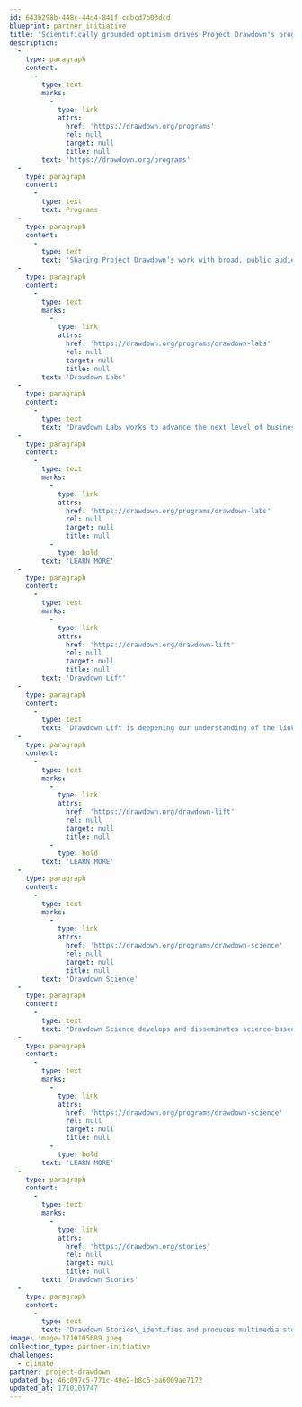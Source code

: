 ```yaml
---
id: 643b298b-448c-44d4-841f-cdbcd7b03dcd
blueprint: partner_initiative
title: "Scientifically grounded optimism drives Project Drawdown's programs for climate recovery."
description:
  -
    type: paragraph
    content:
      -
        type: text
        marks:
          -
            type: link
            attrs:
              href: 'https://drawdown.org/programs'
              rel: null
              target: null
              title: null
        text: 'https://drawdown.org/programs'
  -
    type: paragraph
    content:
      -
        type: text
        text: Programs
  -
    type: paragraph
    content:
      -
        type: text
        text: 'Sharing Project Drawdown’s work with broad, public audiences is one of our key aims. Public engagement strengthens our understanding and advancement of climate solutions. Project Drawdown’s public engagement collaborators help promote this two-way process.'
  -
    type: paragraph
    content:
      -
        type: text
        marks:
          -
            type: link
            attrs:
              href: 'https://drawdown.org/programs/drawdown-labs'
              rel: null
              target: null
              title: null
        text: 'Drawdown Labs'
  -
    type: paragraph
    content:
      -
        type: text
        text: "Drawdown Labs works to advance the next level of business leadership on climate solutions. Individual companies can offer the world powerful\_new ways to address climate change at unprecedented scale."
  -
    type: paragraph
    content:
      -
        type: text
        marks:
          -
            type: link
            attrs:
              href: 'https://drawdown.org/programs/drawdown-labs'
              rel: null
              target: null
              title: null
          -
            type: bold
        text: 'LEARN MORE'
  -
    type: paragraph
    content:
      -
        type: text
        marks:
          -
            type: link
            attrs:
              href: 'https://drawdown.org/drawdown-lift'
              rel: null
              target: null
              title: null
        text: 'Drawdown Lift'
  -
    type: paragraph
    content:
      -
        type: text
        text: 'Drawdown Lift is deepening our understanding of the links between climate change solutions, health, and improving human wellbeing, particularly in emerging economies in Sub-Saharan Africa and Asia.'
  -
    type: paragraph
    content:
      -
        type: text
        marks:
          -
            type: link
            attrs:
              href: 'https://drawdown.org/drawdown-lift'
              rel: null
              target: null
              title: null
          -
            type: bold
        text: 'LEARN MORE'
  -
    type: paragraph
    content:
      -
        type: text
        marks:
          -
            type: link
            attrs:
              href: 'https://drawdown.org/programs/drawdown-science'
              rel: null
              target: null
              title: null
        text: 'Drawdown Science'
  -
    type: paragraph
    content:
      -
        type: text
        text: "Drawdown Science develops and disseminates science-based strategies for accelerating adoption of climate\_solutions."
  -
    type: paragraph
    content:
      -
        type: text
        marks:
          -
            type: link
            attrs:
              href: 'https://drawdown.org/programs/drawdown-science'
              rel: null
              target: null
              title: null
          -
            type: bold
        text: 'LEARN MORE'
  -
    type: paragraph
    content:
      -
        type: text
        marks:
          -
            type: link
            attrs:
              href: 'https://drawdown.org/stories'
              rel: null
              target: null
              title: null
        text: 'Drawdown Stories'
  -
    type: paragraph
    content:
      -
        type: text
        text: "Drawdown Stories\_identifies and produces multimedia stories as a bridge between the science and solutions of Project Drawdown and the people looking for their own roles in the climate solutions space.\_"
image: image-1710105689.jpeg
collection_type: partner-initiative
challenges:
  - climate
partner: project-drawdown
updated_by: 46c097c5-771c-49e2-b8c6-ba6009ae7172
updated_at: 1710105747
---
```

